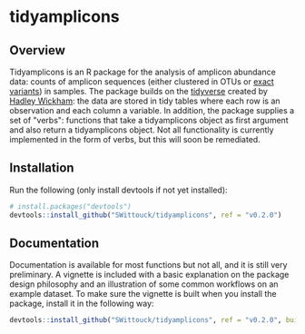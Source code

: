 # tidyamplicons

## Overview

Tidyamplicons is an R package for the analysis of amplicon abundance data: counts of amplicon sequences (either clustered in OTUs or [exact variants](https://www.ncbi.nlm.nih.gov/pubmed/28731476)) in samples. The package builds on the [tidyverse](https://www.tidyverse.org/) created by [Hadley Wickham](http://hadley.nz/): the data are stored in tidy tables where each row is an observation and each column a variable. In addition, the package supplies a set of "verbs": functions that take a tidyamplicons object as first argument and also return a tidyamplicons object. Not all functionality is currently implemented in the form of verbs, but this will soon be remediated. 

## Installation

Run the following (only install devtools if not yet installed): 

```R
# install.packages("devtools")
devtools::install_github("SWittouck/tidyamplicons", ref = "v0.2.0")
```

## Documentation

Documentation is available for most functions but not all, and it is still very preliminary. A vignette is included with a basic explanation on the package design philosophy and an illustration of some common workflows on an example dataset. To make sure the vignette is built when you install the package, install it in the following way:

```R
devtools::install_github("SWittouck/tidyamplicons", ref = "v0.2.0", build_vignettes = TRUE)
```
